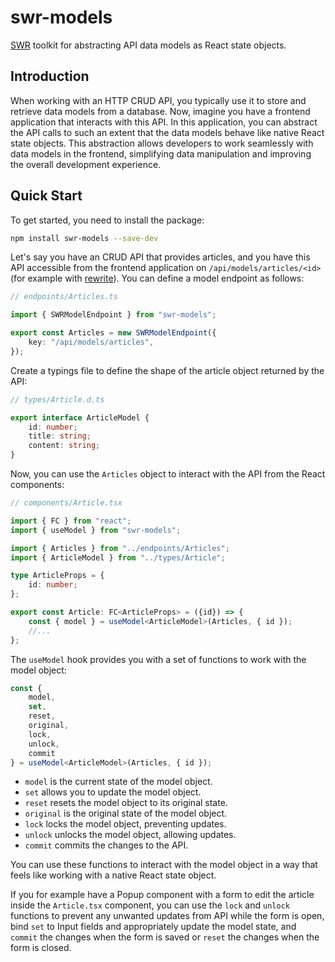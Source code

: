 # swr-models

[SWR](https://github.com/vercel/swr) toolkit for abstracting API data models as React state objects.

## Introduction

When working with an HTTP CRUD API, you typically use it to store and retrieve data models from a database.
Now, imagine you have a frontend application that interacts with this API. In this application, you can abstract
the API calls to such an extent that the data models behave like native React state objects. This abstraction
allows developers to work seamlessly with data models in the frontend, simplifying data manipulation and improving
the overall development experience.

## Quick Start

To get started, you need to install the package:

```bash
npm install swr-models --save-dev
```

Let's say you have an CRUD API that provides articles, and you have this API accessible from the frontend
application on `/api/models/articles/<id>` (for example with
[rewrite](https://nextjs.org/docs/pages/api-reference/config/next-config-js/rewrites)). You can define a model
endpoint as follows:

```typescript
// endpoints/Articles.ts

import { SWRModelEndpoint } from "swr-models";

export const Articles = new SWRModelEndpoint({
    key: "/api/models/articles",
});
```

Create a typings file to define the shape of the article object returned by the API:

```typescript
// types/Article.d.ts

export interface ArticleModel {
    id: number;
    title: string;
    content: string;
}

```

Now, you can use the `Articles` object to interact with the API from the React components:

```typescript
// components/Article.tsx

import { FC } from "react";
import { useModel } from "swr-models";

import { Articles } from "../endpoints/Articles"; 
import { ArticleModel } from "../types/Article";

type ArticleProps = {
    id: number;
};

export const Article: FC<ArticleProps> = ({id}) => {
    const { model } = useModel<ArticleModel>(Articles, { id });
    //...
};
```

The `useModel` hook provides you with a set of functions to work with the model object:

```typescript
const {
    model,
    set,
    reset,
    original,
    lock,
    unlock,
    commit
} = useModel<ArticleModel>(Articles, { id });
```

- `model` is the current state of the model object.
- `set` allows you to update the model object.
- `reset` resets the model object to its original state.
- `original` is the original state of the model object.
- `lock` locks the model object, preventing updates.
- `unlock` unlocks the model object, allowing updates.
- `commit` commits the changes to the API.

You can use these functions to interact with the model object in a way that feels like working with a native React
state object.

If you for example have a Popup component with a form to edit the article inside the `Article.tsx` component,
you can use the `lock` and `unlock` functions to prevent any unwanted updates from API while the form is open,
bind `set` to Input fields and appropriately update the model state, and `commit` the changes when the form is
saved or `reset` the changes when the form is closed.

